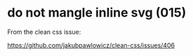 # do not mangle inline svg (015)

From the clean css issue:

https://github.com/jakubpawlowicz/clean-css/issues/406
